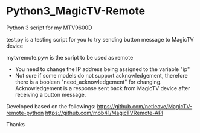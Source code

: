 # Python3_MagicTV-Remote
Python 3 script for my MTV9600D

test.py is a testing script for you to try sending button message to MagicTV device

mytvremote.pyw is the script to be used as remote
- You need to change the IP address being assigned to the variable "ip"
- Not sure if some models do not support acknowledgement, therefore there is a boolean "need_acknowledgement" for changing. Acknowledgement is a response sent back from MagicTV device after receiving a button message.

Developed based on the followings:
https://github.com/netleave/MagicTV-remote-python
https://github.com/mob41/MagicTVRemote-API

Thanks
